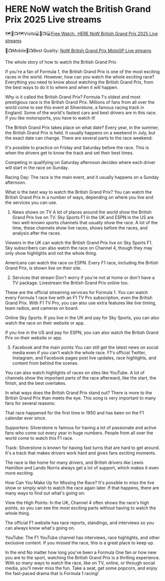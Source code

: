 # HERE NoW watch the British Grand Prix 2025 Live streams

🗺🔴📺🗺Visits💻🔴📺💻[Free Watch: HERE NoW British Grand Prix 2025 Live streams](https://livestreamssportstvmedia.blogspot.com)

🔴📺Mobile🔴📺Best Quality: [NoW British Grand Prix MotoGP Live streams](https://livestreamssportstvmedia.blogspot.com)

The whole story of how to watch the British Grand Prix

If you're a fan of Formula 1, the British Grand Prix is one of the most exciting races in the world. However, how can you watch the whole exciting race? Everything you need to know about watching the British Grand Prix, from the best ways to do it to where and when it will happen.

Why is it called the British Grand Prix?
Formula 1's oldest and most prestigious race is the British Grand Prix. Millions of fans from all over the world come to see this event at Silverstone, a famous racing track in England. Some of the world's fastest cars and best drivers are in this race. If you like motorsports, you have to watch it!

The British Grand Prix takes place on what date?
Every year, in the summer, the British Grand Prix is held. It usually happens on a weekend in July, but the exact date can change. There are several parts to the race weekend:

It's possible to practice on Friday and Saturday before the race. This is when the drivers get to know the track and set their best times.

Competing in qualifying on Saturday afternoon decides where each driver will start in the race on Sunday.

Racing Day: The race is the main event, and it usually happens on a Sunday afternoon.

What is the best way to watch the British Grand Prix?
You can watch the British Grand Prix in a number of ways, depending on where you live and the services you can use.

1. News shows on TV
A lot of places around the world show the British Grand Prix live on TV. Sky Sports F1 in the UK and ESPN in the US are two well-known sports channels that usually show the race. A lot of the time, these channels show live races, shows before the races, and analysis after the races.

Viewers in the UK can watch the British Grand Prix live on Sky Sports F1. Sky subscribers can also watch the race on Channel 4, though they may only show highlights and not the whole thing.

Americans can watch the race on ESPN. Every F1 race, including the British Grand Prix, is shown live on their site.

2. Services that stream
Don't worry if you're not at home or don't have a TV package. Livestream the British Grand Prix online too.

These are the official streaming services for Formula 1. You can watch every Formula 1 race live with an F1 TV Pro subscription, even the British Grand Prix. With F1 TV Pro, you can also use extra features like live timing, team radios, and cameras on board.

Online Sky Sports: If you live in the UK and pay for Sky Sports, you can also watch the race on their website or app.

If you live in the US and pay for ESPN, you can also watch the British Grand Prix on their website or app.

3. Facebook and the main points
You can still get the latest news on social media even if you can't watch the whole race. F1's official Twitter, Instagram, and Facebook pages post live updates, race highlights, and content from behind the scenes.

You can also watch highlights of races on sites like YouTube. A lot of channels show the important parts of the race afterward, like the start, the finish, and the best overtakes.

In what ways does the British Grand Prix stand out?
There is more to the British Grand Prix than meets the eye. This song is very important to many fans for several reasons:

That race happened for the first time in 1950 and has been on the F1 calendar ever since.

Supporters: Silverstone is famous for having a lot of passionate and active fans who come out every year in huge numbers. People from all over the world come to watch this F1 race.

Track: Silverstone is known for having fast turns that are hard to get around. It's a track that makes drivers work hard and gives fans exciting moments.

The race is like home for many drivers, and British drivers like Lewis Hamilton and Lando Norris always get a lot of support, which makes it even more exciting.

How Can You Make Up for Missing the Race?
It's possible to miss the live show or simply wish to watch the race again later. If that happens, there are many ways to find out what's going on:

View the High Points: In the UK, Channel 4 often shows the race's high points, so you can see the most exciting parts without having to watch the whole thing.

The official F1 website has race reports, standings, and interviews so you can always know what's going on.

YouTube: The F1 YouTube channel has interviews, race highlights, and other exclusive content. If you missed the race, this is a great place to keep up.

In the end
No matter how long you've been a Formula One fan or how new you are to the sport, watching the British Grand Prix is a thrilling experience. With so many ways to watch the race, like on TV, online, or through social media, you'll never miss the fun. Take a seat, get some popcorn, and enjoy the fast-paced drama that is Formula 1 racing!
